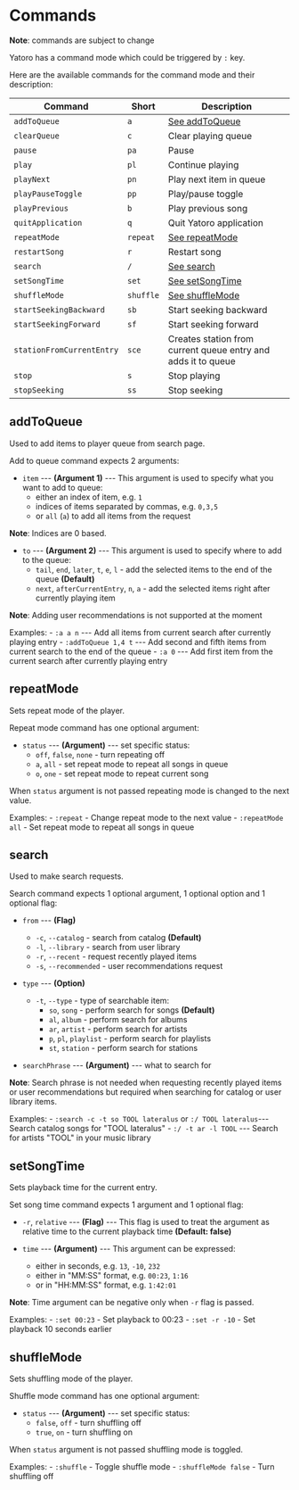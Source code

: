 # Commands
**Note**: commands are subject to change

Yatoro has a command mode which could be triggered by `:` key.

Here are the available commands for the command mode and their description:

| Command                   | Short     | Description                                                   |
| ------------------------- | --------- | ------------------------------------------------------------- |
| `addToQueue`              | `a`       | [See addToQueue](#addToQueue)                                 |
| `clearQueue`              | `c`       | Clear playing queue                                           |
| `pause`                   | `pa`      | Pause                                                         |
| `play`                    | `pl`      | Continue playing                                              |
| `playNext`                | `pn`      | Play next item in queue                                       |
| `playPauseToggle`         | `pp`      | Play/pause toggle                                             |
| `playPrevious`            | `b`       | Play previous song                                            |
| `quitApplication`         | `q`       | Quit Yatoro application                                       |
| `repeatMode`              | `repeat`  | [See repeatMode](#repeatMode)                                 |
| `restartSong`             | `r`       | Restart song                                                  |
| `search`                  | `/`       | [See search](#search)                                         |
| `setSongTime`             | `set`     | [See setSongTime](#setSongTime)                               |
| `shuffleMode`             | `shuffle` | [See shuffleMode](#shuffleMode)                               |
| `startSeekingBackward`    | `sb`      | Start seeking backward                                        |
| `startSeekingForward`     | `sf`      | Start seeking forward                                         |
| `stationFromCurrentEntry` | `sce`     | Creates station from current queue entry and adds it to queue |
| `stop`                    | `s`       | Stop playing                                                  |
| `stopSeeking`             | `ss`      | Stop seeking                                                  |

## addToQueue
Used to add items to player queue from search page.

Add to queue command expects 2 arguments:

- `item` --- **(Argument 1)** --- This argument is used to specify what you want to add to queue:
    - either an index of item, e.g. `1`
    - indices of items separated by commas, e.g. `0,3,5`
    - or `all` (`a`) to add all items from the request

**Note**: Indices are 0 based.

- `to` --- **(Argument 2)** --- This argument is used to specify where to add to the queue:
    - `tail`, `end`, `later`, `t`, `e`, `l` - add the selected items to the end of the queue **(Default)**
    - `next`, `afterCurrentEntry`, `n`, `a` - add the selected items right after currently playing item 

**Note**: Adding user recommendations is not supported at the moment

Examples:
    - `:a a n` --- Add all items from current search after currently playing entry
    - `:addToQueue 1,4 t` --- Add second and fifth items from current search to the end of the queue
    - `:a 0` --- Add first item from the current search after currently playing entry

## repeatMode
Sets repeat mode of the player.

Repeat mode command has one optional argument:

- `status` --- **(Argument)** --- set specific status:
    - `off`, `false`, `none` - turn repeating off
    - `a`, `all` - set repeat mode to repeat all songs in queue
    - `o`, `one` - set repeat mode to repeat current song

When `status` argument is not passed repeating mode is changed to the next value.

Examples:
    - `:repeat` - Change repeat mode to the next value
    - `:repeatMode all` - Set repeat mode to repeat all songs in queue

## search
Used to make search requests.

Search command expects 1 optional argument, 1 optional option and 1 optional flag:

- `from` --- **(Flag)**
    - `-c`, `--catalog` - search from catalog **(Default)**
    - `-l`, `--library` - search from user library
    - `-r`, `--recent` - request recently played items
    - `-s`, `--recommended` - user recommendations request

- `type` --- **(Option)**
    - `-t`, `--type` - type of searchable item:
        - `so`, `song` - perform search for songs **(Default)**
        - `al`, `album` - perform search for albums
        - `ar`, `artist` - perform search for artists
        - `p`, `pl`, `playlist` - perform search for playlists
        - `st`, `station` - perform search for stations

- `searchPhrase` --- **(Argument)** --- what to search for

**Note**: Search phrase is not needed when requesting recently played items or user recommendations but required when searching for catalog or user library items.

Examples:
    - `:search -c -t so TOOL lateralus` or `:/ TOOL lateralus`--- Search catalog songs for "TOOL lateralus"
    - `:/ -t ar -l TOOL` --- Search for artists "TOOL" in your music library

## setSongTime
Sets playback time for the current entry.

Set song time command expects 1 argument and 1 optional flag:

- `-r`, `relative` --- **(Flag)** --- This flag is used to treat the argument as relative time to the current playback time **(Default: false)**

- `time` --- **(Argument)** --- This argument can be expressed:
    - either in seconds, e.g. `13`, `-10`, `232`
    - either in "MM:SS" format, e.g. `00:23`, `1:16`
    - or in "HH:MM:SS" format, e.g. `1:42:01`

**Note**: Time argument can be negative only when `-r` flag is passed.

Examples:
    - `:set 00:23` - Set playback to 00:23
    - `:set -r -10` - Set playback 10 seconds earlier

## shuffleMode
Sets shuffling mode of the player.

Shuffle mode command has one optional argument:

- `status` --- **(Argument)** --- set specific status:
    - `false`, `off` - turn shuffling off
    - `true`, `on` - turn shuffling on

When `status` argument is not passed shuffling mode is toggled.

Examples:
    - `:shuffle` - Toggle shuffle mode
    - `:shuffleMode false` - Turn shuffling off


